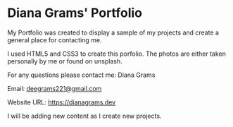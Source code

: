 # Diana Grams' Portfolio

My Portfolio was created to display a sample of my projects and create a general place for contacting me.

I used HTML5 and CSS3 to create this porfolio. The photos are either taken personally by me or found on unsplash.

For any questions please contact me: Diana Grams 

Email:
<deegrams221@gmail.com> 

Website URL: 
https://dianagrams.dev 

I will be adding new content as I create new projects.
